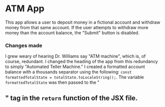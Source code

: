 # ATM App
This app allows a user to deposit money in a fictional account and withdraw money from that same account. If the user attempts to withdraw more money than the account balance, the "Submit" button is disabled. 

### Changes made
I grew weary of hearing Dr. Williams say "ATM machine", which is, of course, redundant. I changed the heading of the app from this redundancy to simply "Automated Teller Machine." I created a formatted account balance with a thousands separator using the following: `const formattedTotalState = totalState.toLocaleString();`. The variable `formattedTotalState` was then passed to the "<h2>" tag in the `return` function of the JSX file. 
